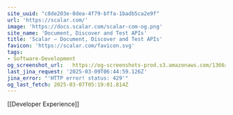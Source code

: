 ```yaml
---
site_uuid: "c8de203e-0dea-4f79-bffa-1badb5ca2e9f"
url: 'https://scalar.com/'
image: 'https://docs.scalar.com/scalar-com-og.png'
site_name: 'Document, Discover and Test APIs'
title: 'Scalar — Document, Discover and Test APIs'
favicon: 'https://scalar.com/favicon.svg'
tags:
- Software-Development
og_screenshot_url:   https://og-screenshots-prod.s3.amazonaws.com/1366x768/80/false/3ac2e7d864d3c5bb3b2702a1b8a761f237a88357a67f51cf8211b0226c551309.jpeg
last_jina_request: '2025-03-09T06:44:59.126Z'
jina_error: "'HTTP error! status: 429'"
og_last_fetch: 2025-03-07T05:19:01.814Z
---
```

[[Developer Experience]]
